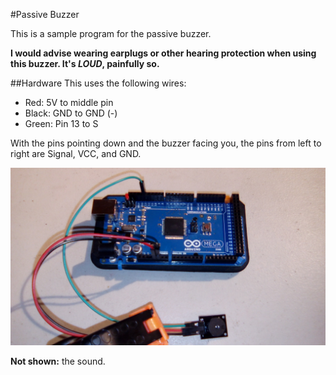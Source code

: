 #Passive Buzzer

This is a sample program for the passive buzzer. 



**I would advise wearing earplugs or other hearing protection when using this buzzer. It's _LOUD_, painfully so.**




##Hardware
This uses the following wires:
- Red: 5V to middle pin
- Black: GND to GND (-)
- Green: Pin 13 to S

With the pins pointing down and the buzzer facing you, the pins from left to right are Signal, VCC, and GND.

![wiring](wiring.jpg)

**Not shown:** the sound.